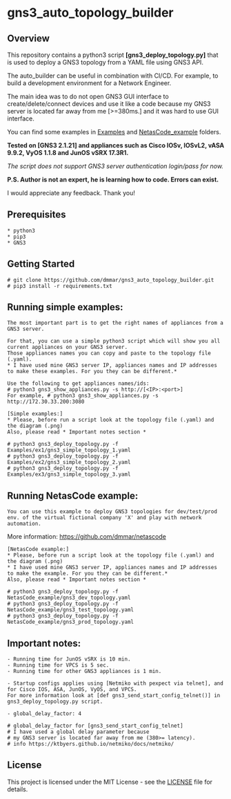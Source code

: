# gns3_auto_topology_builder

## Overview
    
   This repository contains a python3 script **[gns3_deploy_topology.py]**
   that is used to deploy a GNS3 topology from a YAML file using GNS3 API.
   
   The auto_builder can be useful in combination with CI/CD. For example, to build a development environment for a Network Engineer.
   
   The main idea was to do not open GNS3 GUI interface to create/delete/connect devices and use it like a code because my GNS3 server is located far away from me [>=380ms.] and it was hard to use GUI interface.
   
   You can find some examples in [Examples](https://github.com/dmmar/gns3_auto_topology_builder/blob/master/Examples) and [NetasCode_example](https://github.com/dmmar/gns3_auto_topology_builder/blob/master/NetasCode_example) folders.
   
   **Tested on [GNS3 2.1.21] and appliances such as Cisco IOSv, IOSvL2, vASA 9.9.2, VyOS 1.1.8 and JunOS vSRX 17.3R1.**

   *The script does not support GNS3 server authentication login/pass for now.*
   
   **P.S. Author is not an expert, he is learning how to code. Errors can exist.**
   
   I would appreciate any feedback. Thank you!

## Prerequisites

    * python3
    * pip3
    * GNS3
    
## Getting Started

    # git clone https://github.com/dmmar/gns3_auto_topology_builder.git
    # pip3 install -r requirements.txt
    
## Running simple examples:

    The most important part is to get the right names of appliances from a GNS3 server.
  
    For that, you can use a simple python3 script which will show you all current appliances on your GNS3 server.
    Those appliances names you can copy and paste to the topology file (.yaml).
    * I have used mine GNS3 server IP, appliances names and IP addresses to make these examples. For you they can be different.*
    
    Use the following to get appliances names/ids:
    # python3 gns3_show_appliances.py -s http://[<IP>:<port>]
    For example, # python3 gns3_show_appliances.py -s http://172.30.33.200:3080
    
    [Simple examples:]
    * Please, before run a script look at the topology file (.yaml) and the diagram (.png)
    Also, please read * Important notes section *
    
    # python3 gns3_deploy_topology.py -f Examples/ex1/gns3_simple_topology_1.yaml
    # python3 gns3_deploy_topology.py -f Examples/ex2/gns3_simple_topology_2.yaml
    # python3 gns3_deploy_topology.py -f Examples/ex3/gns3_simple_topology_3.yaml
    
## Running NetasCode example:

    You can use this example to deploy GNS3 topologies for dev/test/prod env. of the virtual fictional company 'X' and play with network automation.
   More information: https://github.com/dmmar/netascode
    
    [NetasCode example:]
    * Please, before run a script look at the topology file (.yaml) and the diagram (.png)
    * I have used mine GNS3 server IP, appliances names and IP addresses to make the example. For you they can be different.*
    Also, please read * Important notes section *
    
    # python3 gns3_deploy_topology.py -f NetasCode_example/gns3_dev_topology.yaml
    # python3 gns3_deploy_topology.py -f NetasCode_example/gns3_test_topology.yaml
    # python3 gns3_deploy_topology.py -f NetasCode_example/gns3_prod_topology.yaml
    
## Important notes:
    
    - Running time for JunOS vSRX is 10 min.
    - Running time for VPCS is 5 sec.
    - Running time for other GNS3 appliances is 1 min.
    
    - Startup configs applies using [Netmiko with pexpect via telnet], and for Cisco IOS, ASA, JunOS, VyOS, and VPCS.
    For more information look at [def gns3_send_start_config_telnet()] in gns3_deploy_topology.py script.

    - global_delay_factor: 4
    
    # global_delay_factor for [gns3_send_start_config_telnet]
    # I have used a global delay parameter because
    # my GNS3 server is located far away from me (380>= latency).
    # info https://ktbyers.github.io/netmiko/docs/netmiko/

    
## License

This project is licensed under the MIT License - see the [LICENSE](https://github.com/dmmar/gns3_auto_topology_builder/blob/master/LICENSE) file for details.

